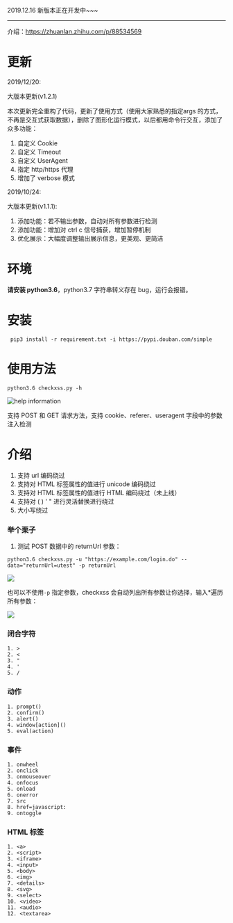 2019.12.16
新版本正在开发中~~~

--------------------------------------------

介绍：https://zhuanlan.zhihu.com/p/88534569

# 更新
2019/12/20:

大版本更新(v1.2.1)

本次更新完全重构了代码，更新了使用方式（使用大家熟悉的指定args 的方式，不再是交互式获取数据），删除了图形化运行模式，以后都用命令行交互，添加了众多功能：
1. 自定义 Cookie
2. 自定义 Timeout
3. 自定义 UserAgent
4. 指定 http/https 代理
5. 增加了 verbose 模式

2019/10/24:

大版本更新(v1.1.1):
1. 添加功能：若不输出参数，自动对所有参数进行检测
2. 添加功能：增加对 ctrl c 信号捕获，增加暂停机制
3. 优化展示：大幅度调整输出展示信息，更美观、更简洁

# 环境
**请安装 python3.6**，python3.7 字符串转义存在 bug，运行会报错。

# 安装
`
pip3 install -r requirement.txt -i https://pypi.douban.com/simple`

# 使用方法
`python3.6 checkxss.py -h`

![help information](https://i.loli.net/2019/12/20/orA92adSUWv7Ofm.png)

支持 POST 和 GET 请求方法，支持 cookie、referer、useragent 字段中的参数注入检测



# 介绍

1. 支持 url 编码绕过
2. 支持对 HTML 标签属性的值进行 unicode 编码绕过
3. 支持对 HTML 标签属性的值进行 HTML 编码绕过（未上线）
4. 支持对 ( ) ' " 进行灵活替换进行绕过
5. 大小写绕过
### 举个栗子
1. 测试 POST 数据中的 returnUrl 参数：

`python3.6 checkxss.py -u "https://example.com/login.do" --data="returnUrl=utest" -p returnUrl` 

![](https://i.loli.net/2019/12/20/8Nct5Zay3f1RDHz.png)

也可以不使用`-p` 指定参数，checkxss 会自动列出所有参数让你选择，输入*遍历所有参数：

![](https://i.loli.net/2019/12/20/8fNpzW5Z4VuJPmi.png)


### 闭合字符
```
1. >
2. <
3. "
4. '
5. /
```

### 动作
```
1. prompt()
2. confirm()
3. alert()
4. window[action]()
5. eval(action)
```
### 事件
```
1. onwheel
2. onclick
3. onmouseover
4. onfocus
5. onload
6. onerror
7. src
8. href=javascript:
9. ontoggle
```
### HTML 标签
```
1. <a>
2. <script>
3. <iframe>
4. <input>
5. <body>
6. <img>
7. <details>
8. <svg>
9. <select>
10. <video>
11. <audio>
12. <textarea> 
```

